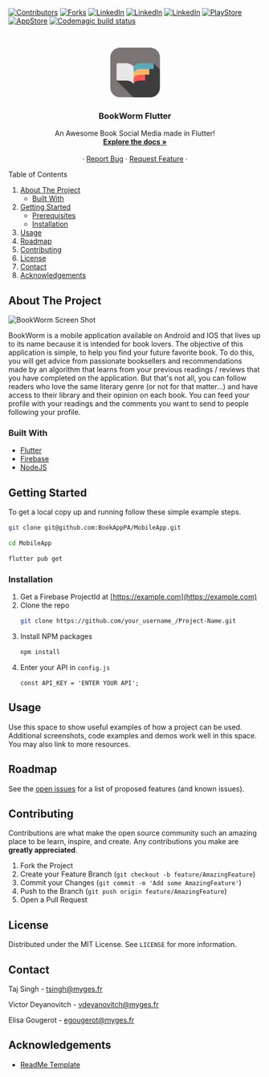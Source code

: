 [![Contributors][contributors-shield]][contributors-url]
[![Forks][esgi-shield]][esgi-url]
[![LinkedIn][linkedin-shield-victor]][linkedin-url-victor]
[![LinkedIn][linkedin-shield-elisa]][linkedin-url-elisa]
[![LinkedIn][linkedin-shield-taj]][linkedin-url-taj]
[![PlayStore][android-shield]][android-url]
[![AppStore][ios-shield]][ios-url]
[![Codemagic build status](https://api.codemagic.io/apps/60d3808dab5163bb06eda2b8/60ddbd3717ecbd054d86bba0/status_badge.svg)](https://codemagic.io/apps/60d3808dab5163bb06eda2b8/60ddbd3717ecbd054d86bba0/latest_build)

<br />

<p align="center">
  <a href="https://github.com/BookAppPA">
    <img src="assets/logo.png" alt="Logo" width="100" height="100">
  </a>

  <h3 align="center">BookWorm Flutter</h3>

  <p align="center">
    An Awesome Book Social Media made in Flutter!
    <br />
    <a href="https://github.com/BookAppPA/MobileApp/blob/main/README.md"><strong>Explore the docs »</strong></a>
    <br />
    <br />
    ·
    <a href="https://github.com/BookAppPA/MobileApp/issues">Report Bug</a>
    ·
    <a href="https://github.com/BookAppPA/MobileApp/issues">Request Feature</a>
    ·
  </p>
</p>



  <summary>Table of Contents</summary>
  <ol>
    <li>
      <a href="#about-the-project">About The Project</a>
      <ul>
        <li><a href="#built-with">Built With</a></li>
      </ul>
    </li>
    <li>
      <a href="#getting-started">Getting Started</a>
      <ul>
        <li><a href="#prerequisites">Prerequisites</a></li>
        <li><a href="#installation">Installation</a></li>
      </ul>
    </li>
    <li><a href="#usage">Usage</a></li>
    <li><a href="#roadmap">Roadmap</a></li>
    <li><a href="#contributing">Contributing</a></li>
    <li><a href="#license">License</a></li>
    <li><a href="#contact">Contact</a></li>
    <li><a href="#acknowledgements">Acknowledgements</a></li>
  </ol>


## About The Project

![BookWorm Screen Shot][product-screenshot]

BookWorm is a mobile application available on Android and IOS that lives up to its name because it is intended for book lovers. The objective of this application is simple, to help you find your future favorite book. To do this, you will get advice from passionate booksellers and recommendations made by an algorithm that learns from your previous readings / reviews that you have completed on the application. But that's not all, you can follow readers who love the same literary genre (or not for that matter...) and have access to their library and their opinion on each book. You can feed your profile with your readings and the comments you want to send to people following your profile.

### Built With

* [Flutter](https://flutter.dev/)
* [Firebase](https://firebase.google.com/)
* [NodeJS](https://nodejs.org/en/)

## Getting Started


To get a local copy up and running follow these simple example steps.

```sh
git clone git@github.com:BookAppPA/MobileApp.git
```

```sh
cd MobileApp
```

```sh
flutter pub get 
```



### Installation

1. Get a Firebase ProjectId at [https://example.com](https://example.com)
2. Clone the repo
   ```sh
   git clone https://github.com/your_username_/Project-Name.git
   ```
3. Install NPM packages
   ```sh
   npm install
   ```
4. Enter your API in `config.js`
   ```JS
   const API_KEY = 'ENTER YOUR API';
   ```



<!-- USAGE EXAMPLES -->

## Usage

Use this space to show useful examples of how a project can be used. Additional screenshots, code examples and demos work well in this space. You may also link to more resources.

<!-- ROADMAP -->

## Roadmap

See the [open issues](https://github.com/othneildrew/Best-README-Template/issues) for a list of proposed features (and known issues).



<!-- CONTRIBUTING -->
## Contributing

Contributions are what make the open source community such an amazing place to be learn, inspire, and create. Any contributions you make are **greatly appreciated**.

1. Fork the Project
2. Create your Feature Branch (`git checkout -b feature/AmazingFeature`)
3. Commit your Changes (`git commit -m 'Add some AmazingFeature'`)
4. Push to the Branch (`git push origin feature/AmazingFeature`)
5. Open a Pull Request



<!-- LICENSE -->
## License

Distributed under the MIT License. See `LICENSE` for more information.



<!-- CONTACT -->

## Contact

Taj Singh - tsingh@myges.fr

Victor Deyanovitch - vdeyanovitch@myges.fr

Elisa Gougerot - egougerot@myges.fr

<!-- ACKNOWLEDGEMENTS -->
## Acknowledgements
* [ReadMe Template](https://github.com/othneildrew/Best-README-Template/blob/master/README.md#contributing)


<!-- MARKDOWN LINKS & IMAGES -->
<!-- https://www.markdownguide.org/basic-syntax/#reference-style-links -->
[android-shield]: https://img.shields.io/badge/Android-Store-brightgreen
[android-url]: https://play.google.com/store/apps?hl=fr&gl=US
[ios-shield]: https://img.shields.io/badge/iOS-Store-lightgrey
[ios-url]: https://www.apple.com/fr/itunes/
[contributors-shield]: https://img.shields.io/github/contributors/BookAppPA/MobileApp?color=%23ECECE5&logo=BookWorm&logoColor=%23000&style=socia
[contributors-url]: https://github.com/BookAppPA/MobileApp/graphs/contributors
[esgi-shield]: https://img.shields.io/badge/ESGI-PA-blue
[esgi-url]: https://www.esgi.fr/
[linkedin-shield-victor]: https://img.shields.io/badge/LinkedIn-Victor-blue
[linkedin-url-victor]: https://www.linkedin.com/in/victor-d-a32055163/
[linkedin-shield-elisa]: https://img.shields.io/badge/LinkedIn-Elisa-blue
[linkedin-url-elisa]: https://www.linkedin.com/in/elisa-gougerot/
[linkedin-shield-taj]: https://img.shields.io/badge/LinkedIn-Taj-blue
[linkedin-url-taj]: https://www.linkedin.com/in/tajsingh1596
[product-screenshot]: assets/store.png
